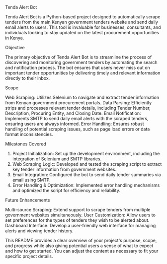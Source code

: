  Tenda Alert Bot

Tenda Alert Bot is a Python-based project designed to automatically scrape tenders from the main  Kenyan government tenders website and send daily email alerts to users. This tool is invaluable for businesses, consultants, and individuals looking to stay updated on the latest procurement opportunities in Kenya.

Objective

The primary objective of Tenda Alert Bot is to streamline the process of discovering and monitoring government tenders by automating the search and notification process. The bot ensures that users never miss out on important tender opportunities by delivering timely and relevant information directly to their inbox.

Scope

Web Scraping: Utilizes Selenium to navigate and extract tender information from Kenyan government procurement portals.
Data Parsing: Efficiently strips and processes relevant tender details, including Tender Number, Description, Procuring Entity, and Closing Date.
Email Notification: Implements SMTP to send daily email alerts with the scraped tenders, ensuring users are always informed.
Error Handling: Ensures robust handling of potential scraping issues, such as page load errors or data format inconsistencies.

Milestones Covered

1. Project Initialization: Set up the development environment, including the integration of Selenium and SMTP libraries.
2. Web Scraping Logic: Developed and tested the scraping script to extract key tender information from government websites.
3. Email Integration: Configured the bot to send daily tender summaries via email using SMTP.
4. Error Handling & Optimization: Implemented error handling mechanisms and optimized the script for efficiency and reliability.

Future Enhancements

Multi-source Scraping: Extend support to scrape tenders from multiple government websites simultaneously.
User Customization: Allow users to set preferences for the types of tenders they wish to be alerted about.
Dashboard Interface: Develop a user-friendly web interface for managing alerts and viewing tender history.


This README provides a clear overview of your project's purpose, scope, and progress while also giving potential users a sense of what to expect and how to get started. You can adjust the content as necessary to fit your specific project details.
